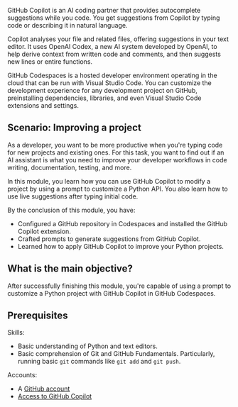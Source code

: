 
GitHub Copilot is an AI coding partner that provides autocomplete suggestions while you code. You get suggestions from Copilot by typing code or describing it in natural language.

Copilot analyses your file and related files, offering suggestions in your text editor. It uses OpenAI Codex, a new AI system developed by OpenAI, to help derive context from written code and comments, and then suggests new lines or entire functions.

GitHub Codespaces is a hosted developer environment operating in the cloud that can be run with Visual Studio Code. You can customize the development experience for any development project on GitHub, preinstalling dependencies, libraries, and even Visual Studio Code extensions and settings.

## Scenario: Improving a project

As a developer, you want to be more productive when you're typing code for new projects and existing ones. For this task, you want to find out if an AI assistant is what you need to improve your developer workflows in code writing, documentation, testing, and more.

In this module, you learn how you can use GitHub Copilot to modify a project by using a prompt to customize a Python API. You also learn how to use live suggestions after typing initial code.

By the conclusion of this module, you have:

- Configured a GitHub repository in Codespaces and installed the GitHub Copilot extension.
- Crafted prompts to generate suggestions from GitHub Copilot.
- Learned how to apply GitHub Copilot to improve your Python projects.

## What is the main objective?

After successfully finishing this module, you're capable of using a prompt to customize a Python project with GitHub Copilot in GitHub Codespaces.

## Prerequisites

Skills:

- Basic understanding of Python and text editors.
- Basic comprehension of Git and GitHub Fundamentals. Particularly, running basic `git` commands like `git add` and `git push`.

Accounts:

- A [GitHub account](https://github.com/login)
- [Access to GitHub Copilot](https://github.com/github-copilot/signup)
